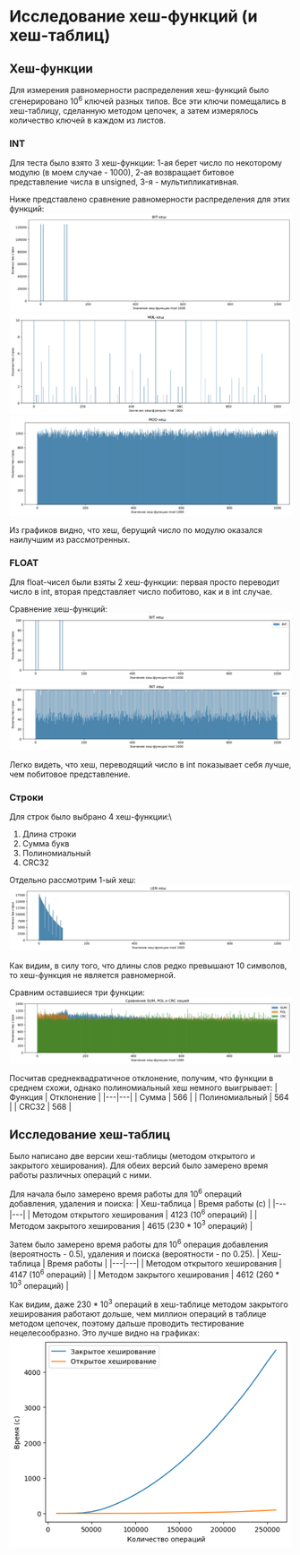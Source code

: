 # Исследование хеш-функций (и хеш-таблиц)
## Хеш-функции
Для измерения равномерности распределения хеш-функций было сгенерировано $10^6$ ключей разных типов. Все эти ключи помещались в хеш-таблицу, сделанную методом цепочек, а затем измерялось количество ключей в каждом из листов.
### INT
Для теста было взято 3 хеш-функции: 1-ая берет число по некоторому модулю (в моем случае - 1000), 2-ая возвращает битовое представление числа в unsigned, 3-я - мультипликативная.

Ниже представлено сравнение равномерности распределения для этих функций:
![BIT](https://github.com/ThreadJava800/HashLaba/blob/main/graphics/intBit.png)\
![MUL](https://github.com/ThreadJava800/HashLaba/blob/main/graphics/intMul.png)\
![MOD](https://github.com/ThreadJava800/HashLaba/blob/main/graphics/intMod.png)

Из графиков видно, что хеш, берущий число по модулю оказался наилучшим из рассмотренных.
### FLOAT
Для float-чисел были взяты 2 хеш-функции: первая просто переводит число в int, вторая представляет число побитово, как и в int случае.

Сравнение хеш-функций:
![BIT](https://github.com/ThreadJava800/HashLaba/blob/main/graphics/floatBit.png)\
![INT](https://github.com/ThreadJava800/HashLaba/blob/main/graphics/floatInt.png)

Легко видеть, что хеш, переводящий число в int показывает себя лучше, чем побитовое представление.
### Строки
Для строк было выбрано 4 хеш-функции:\
1. Длина строки
2. Сумма букв
3. Полиномиальный
4. CRC32

Отдельно рассмотрим 1-ый хеш:\
![LEN](https://github.com/ThreadJava800/HashLaba/blob/main/graphics/charLen.png)

Как видим, в силу того, что длины слов редко превышают 10 символов, то хеш-функция не является равномерной.

Сравним оставшиеся три функции:\
![3f](https://github.com/ThreadJava800/HashLaba/blob/main/graphics/charHash.png)

Посчитав среднеквадратичное отклонение, получим, что функции в среднем схожи, однако полиномиальный хеш немного выигрывает:
| Функция | Отклонение |
|---|---|
| Сумма | 566 |
| Полиномиальный | 564 |
| CRC32 | 568 |

## Исследование хеш-таблиц
Было написано две версии хеш-таблицы (методом открытого и закрытого хеширования). Для обеих версий было замерено время работы различных операций с ними.

Для начала было замерено время работы для $10^6$ операций добавления, удаления и поиска:
| Хеш-таблица | Время работы (с) |
|---|---|
| Методом открытого хеширования | 4123 ($10^6$ операций) |
| Методом закрытого хеширования | 4615 ($230 * 10^3$ операций) |

Затем было замерено время работы для $10^6$ операция добавления (вероятность - 0.5), удаления и поиска (вероятности - по 0.25).
| Хеш-таблица | Время работы |
|---|---|
| Методом открытого хеширования | 4147 ($10^6$ операций) |
| Методом закрытого хеширования | 4612 ($260 * 10^3$ операций) |

Как видим, даже $230 * 10^3$ операций в хеш-таблице методом закрытого хеширования работают дольше, чем миллион операций в таблице методом цепочек, поэтому дальше проводить тестирование нецелесообразно. Это лучше видно на графиках:\
![time](https://github.com/ThreadJava800/HashLaba/blob/main/graphics/time.png)
